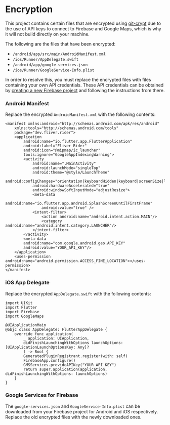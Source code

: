 # Encryption

This project contains certain files that are encrypted using [git-crypt](https://github.com/AGWA/git-crypt) due to the use of API keys to connect to Firebase and Google Maps, which is why it will not build directly on your machine.

The following are the files that have been encrypted:

-   `/android/app/src/main/AndroidManifest.xml`
-   `/ios/Runner/AppDelegate.swift`
-   `/android/app/google-services.json`
-   `/ios/Runner/GoogleService-Info.plist`

In order to resolve this, you must replace the encrypted files with files containing your own API credentials. These API credentials can be obtained by [creating a new Firebase project](https://console.firebase.google.com/) and following the instructions from there.

### Android Manifest

Replace the encrypted `AndroidManifest.xml` with the following contents:

    <manifest xmlns:android="http://schemas.android.com/apk/res/android"
        xmlns:tools="http://schemas.android.com/tools"
        package="dev.fliver.rider">
        <application
            android:name="io.flutter.app.FlutterApplication"
            android:label="Fliver Rider"
            android:icon="@mipmap/ic_launcher"
            tools:ignore="GoogleAppIndexingWarning">
            <activity
                android:name=".MainActivity"
                android:launchMode="singleTop"
                android:theme="@style/LaunchTheme"
                android:configChanges="orientation|keyboardHidden|keyboard|screenSize|locale|layoutDirection|fontScale|screenLayout|density|uiMode"
                android:hardwareAccelerated="true"
                android:windowSoftInputMode="adjustResize">
                <meta-data
                    android:name="io.flutter.app.android.SplashScreenUntilFirstFrame"
                    android:value="true" />
                <intent-filter>
                    <action android:name="android.intent.action.MAIN"/>
                    <category android:name="android.intent.category.LAUNCHER"/>
                </intent-filter>
            </activity>
            <meta-data
            android:name="com.google.android.geo.API_KEY"
            android:value="YOUR_API_KEY"/>
        </application>
        <uses-permission android:name="android.permission.ACCESS_FINE_LOCATION"></uses-permission>
    </manifest>

### iOS App Delegate

Replace the encrypted `AppDelegate.swift` with the following contents:

    import UIKit
    import Flutter
    import Firebase
    import GoogleMaps

    @UIApplicationMain
    @objc class AppDelegate: FlutterAppDelegate {
        override func application(
            _ application: UIApplication,
            didFinishLaunchingWithOptions launchOptions: [UIApplicationLaunchOptionsKey: Any]?
            ) -> Bool {
            GeneratedPluginRegistrant.register(with: self)
            FirebaseApp.configure()
            GMSServices.provideAPIKey("YOUR_API_KEY")
            return super.application(application, didFinishLaunchingWithOptions: launchOptions)
        }
    }

### Google Services for Firebase

The `google-services.json` and `GoogleService-Info.plist` can be downloaded from your Firebase project for Android and iOS respectively. Replace the old encrypted files with the newly downloaded ones.
